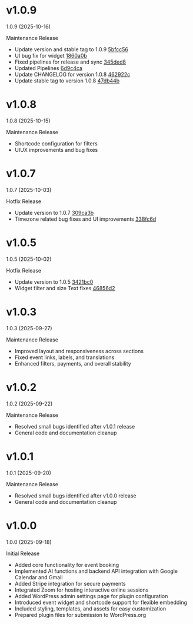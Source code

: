 # v1.0.9

1.0.9 (2025-10-16)

Maintenance Release

- Update version and stable tag to 1.0.9 [5bfcc56](https://github.com/coderisetechnologiesinc/servvai-event-booking/commit/5bfcc56)
- UI bug fix for widget [1860a0b](https://github.com/coderisetechnologiesinc/servvai-event-booking/commit/1860a0b)
- Fixed pipelines for release and sync [345ded8](https://github.com/coderisetechnologiesinc/servvai-event-booking/commit/345ded8)
- Updated Pipelines [6d9c4ca](https://github.com/coderisetechnologiesinc/servvai-event-booking/commit/6d9c4ca)
- Update CHANGELOG for version 1.0.8 [462922c](https://github.com/coderisetechnologiesinc/servvai-event-booking/commit/462922c)
- Update stable tag to version 1.0.8 [47db44b](https://github.com/coderisetechnologiesinc/servvai-event-booking/commit/47db44b)

# v1.0.8

1.0.8 (2025-10-15)

Maintenance Release

- Shortcode configuration for filters
- UIUX improvements and bug fixes

# v1.0.7

1.0.7 (2025-10-03)

Hotfix Release

- Update version to 1.0.7 [309ca3b](https://github.com/coderisetechnologiesinc/servvai-event-booking/commit/309ca3b)
- Timezone related bug fixes and UI improvements [338fc6d](https://github.com/coderisetechnologiesinc/servvai-event-booking/commit/338fc6d)

# v1.0.5

1.0.5 (2025-10-02)

Hotfix Release

- Update version to 1.0.5 [3421bc0](https://github.com/coderisetechnologiesinc/servvai-event-booking/commit/3421bc0)
- Widget filter and size Text fixes [46856d2](https://github.com/coderisetechnologiesinc/servvai-event-booking/commit/46856d2)

# v1.0.3

1.0.3 (2025-09-27)

Maintenance Release
- Improved layout and responsiveness across sections
- Fixed event links, labels, and translations
- Enhanced filters, payments, and overall stability

# v1.0.2

1.0.2 (2025-09-22)

Maintenance Release

- Resolved small bugs identified after v1.0.1 release
- General code and documentation cleanup

# v1.0.1

1.0.1 (2025-09-20)

Maintenance Release

- Resolved small bugs identified after v1.0.0 release
- General code and documentation cleanup

# v1.0.0

1.0.0 (2025-09-18)

Initial Release

- Added core functionality for event booking
- Implemented AI functions and backend API integration with Google Calendar and Gmail
- Added Stripe integration for secure payments
- Integrated Zoom for hosting interactive online sessions
- Added WordPress admin settings page for plugin configuration
- Introduced event widget and shortcode support for flexible embedding
- Included styling, templates, and assets for easy customization
- Prepared plugin files for submission to WordPress.org
